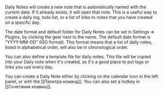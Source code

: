 Daily Notes will create a new note that is automatically named with the current date. If it already exists, it will open that note. This is a useful way to create a daily log, todo list, or a list of links to notes that you have created on a specific day.  

The date format and default folder for Daily Notes can be set in Settings => Plugins, by clicking the gear next to the name.  The default date format is "YYYY-MM-DD" (ISO format). This format means that a list of daily notes, listed in alphabetical order, will also be in chronological order. 

You can also define a template file for daily notes. This file will be copied into your Daily note when it's created, so it's a good place to put tags or links you use every day.

You can create a Daily Note either by clicking on the calendar icon in the left panel, or with the [[Палитра команд]]. You can also set a hotkey in [[Сочетания клавиш]].

